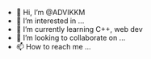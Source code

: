 - 👋 Hi, I’m @ADVIKKM
- 👀 I’m interested in ...
- 🌱 I’m currently learning C++, web dev
- 💞️ I’m looking to collaborate on ...
- 📫 How to reach me ...

<!---
ADVIKKM/ADVIKKM is a ✨ special ✨ repository because its `README.md` (this file) appears on your GitHub profile.
You can click the Preview link to take a look at your changes.
--->
